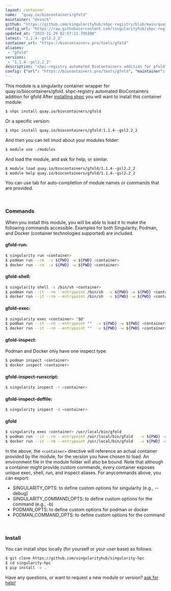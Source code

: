 ```yaml
---
layout: container
name:  "quay.io/biocontainers/gfold"
maintainer: "@vsoch"
github: "https://github.com/singularityhub/shpc-registry/blob/main/quay.io/biocontainers/gfold/container.yaml"
config_url: "https://raw.githubusercontent.com/singularityhub/shpc-registry/main/quay.io/biocontainers/gfold/container.yaml"
updated_at: "2023-11-29 02:57:11.795308"
latest: "1.1.4--gsl2.2_2"
container_url: "https://biocontainers.pro/tools/gfold"
aliases:
 - "gfold"
versions:
 - "1.1.4--gsl2.2_2"
description: "shpc-registry automated BioContainers addition for gfold"
config: {"url": "https://biocontainers.pro/tools/gfold", "maintainer": "@vsoch", "description": "shpc-registry automated BioContainers addition for gfold", "latest": {"1.1.4--gsl2.2_2": "sha256:45631bb47bd1213148e147edab18b2413b8bb9da1c17358a0b743313fbc3c962"}, "tags": {"1.1.4--gsl2.2_2": "sha256:45631bb47bd1213148e147edab18b2413b8bb9da1c17358a0b743313fbc3c962"}, "docker": "quay.io/biocontainers/gfold", "aliases": {"gfold": "/usr/local/bin/gfold"}}
---
```


This module is a singularity container wrapper for quay.io/biocontainers/gfold.
shpc-registry automated BioContainers addition for gfold
After [installing shpc](#install) you will want to install this container module:


```bash
$ shpc install quay.io/biocontainers/gfold
```

Or a specific version:

```bash
$ shpc install quay.io/biocontainers/gfold:1.1.4--gsl2.2_2
```

And then you can tell lmod about your modules folder:

```bash
$ module use ./modules
```

And load the module, and ask for help, or similar.

```bash
$ module load quay.io/biocontainers/gfold/1.1.4--gsl2.2_2
$ module help quay.io/biocontainers/gfold/1.1.4--gsl2.2_2
```

You can use tab for auto-completion of module names or commands that are provided.

<br>

### Commands

When you install this module, you will be able to load it to make the following commands accessible.
Examples for both Singularity, Podman, and Docker (container technologies supported) are included.

#### gfold-run:

```bash
$ singularity run <container>
$ podman run --rm  -v ${PWD} -w ${PWD} <container>
$ docker run --rm  -v ${PWD} -w ${PWD} <container>
```

#### gfold-shell:

```bash
$ singularity shell -s /bin/sh <container>
$ podman run --it --rm --entrypoint /bin/sh  -v ${PWD} -w ${PWD} <container>
$ docker run --it --rm --entrypoint /bin/sh  -v ${PWD} -w ${PWD} <container>
```

#### gfold-exec:

```bash
$ singularity exec <container> "$@"
$ podman run --it --rm --entrypoint ""  -v ${PWD} -w ${PWD} <container> "$@"
$ docker run --it --rm --entrypoint ""  -v ${PWD} -w ${PWD} <container> "$@"
```

#### gfold-inspect:

Podman and Docker only have one inspect type.

```bash
$ podman inspect <container>
$ docker inspect <container>
```

#### gfold-inspect-runscript:

```bash
$ singularity inspect -r <container>
```

#### gfold-inspect-deffile:

```bash
$ singularity inspect -d <container>
```


#### gfold

```bash
$ singularity exec <container> /usr/local/bin/gfold
$ podman run --it --rm --entrypoint /usr/local/bin/gfold   -v ${PWD} -w ${PWD} <container> -c " $@"
$ docker run --it --rm --entrypoint /usr/local/bin/gfold   -v ${PWD} -w ${PWD} <container> -c " $@"
```



In the above, the `<container>` directive will reference an actual container provided
by the module, for the version you have chosen to load. An environment file in the
module folder will also be bound. Note that although a container
might provide custom commands, every container exposes unique exec, shell, run, and
inspect aliases. For anycommands above, you can export:

 - SINGULARITY_OPTS: to define custom options for singularity (e.g., --debug)
 - SINGULARITY_COMMAND_OPTS: to define custom options for the command (e.g., -b)
 - PODMAN_OPTS: to define custom options for podman or docker
 - PODMAN_COMMAND_OPTS: to define custom options for the command

<br>

### Install

You can install shpc locally (for yourself or your user base) as follows:

```bash
$ git clone https://github.com/singularityhub/singularity-hpc
$ cd singularity-hpc
$ pip install -e .
```

Have any questions, or want to request a new module or version? [ask for help!](https://github.com/singularityhub/singularity-hpc/issues)